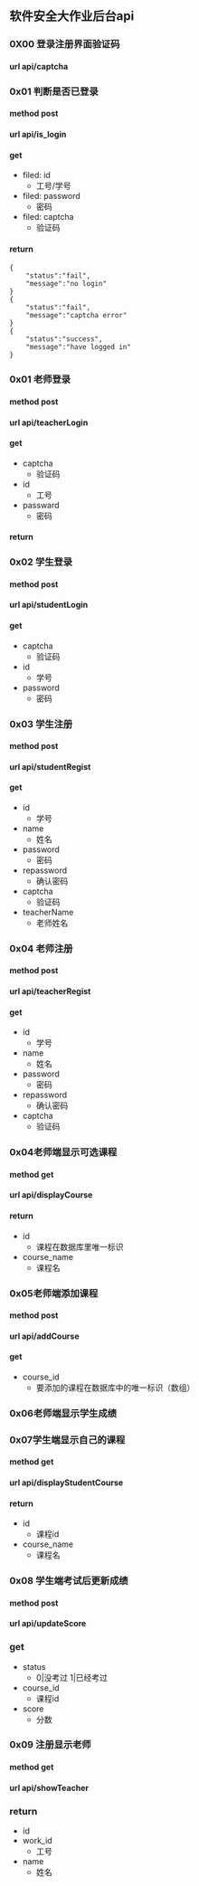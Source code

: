 ## 软件安全大作业后台api

### 0X00 登录注册界面验证码
#### url api/captcha

### 0x01 判断是否已登录
#### method post
#### url api/is_login

#### get
* filed: id
	+ 工号/学号
* filed: password
	+ 密码
* filed: captcha
	+ 验证码

#### return
```
{
	"status":"fail",
	"message":"no login"
}
{
	"status":"fail",
	"message":"captcha error"
}
{
	"status":"success",
	"message":"have logged in"
}

```

### 0x01 老师登录
#### method post
#### url api/teacherLogin

#### get
* captcha
	+ 验证码
* id
	+ 工号
*  passward
	+ 密码
#### return

### 0x02 学生登录
#### method post
#### url api/studentLogin

#### get
* captcha
	+ 验证码
* id
	+ 学号
* password
	+ 密码

### 0x03 学生注册
#### method post
#### url api/studentRegist

#### get
* id
	+ 学号
* name
	+ 姓名
* password
	+ 密码
* repassword
	+ 确认密码
* captcha
	+ 验证码
* teacherName
	+ 老师姓名

### 0x04 老师注册
#### method post
#### url api/teacherRegist

#### get
* id
	+ 学号
* name
	+ 姓名
* password
	+ 密码
* repassword
	+ 确认密码
* captcha
	+ 验证码


### 0x04老师端显示可选课程
#### method get
#### url api/displayCourse

#### return
* id
	+ 课程在数据库里唯一标识
* course_name
	+ 课程名

### 0x05老师端添加课程
#### method post
#### url api/addCourse

#### get
* course_id
	+ 要添加的课程在数据库中的唯一标识（数组）


### 0x06老师端显示学生成绩


### 0x07学生端显示自己的课程
#### method get
#### url api/displayStudentCourse

#### return
* id
	+ 课程id
* course_name
	+ 课程名

### 0x08 学生端考试后更新成绩
#### method post
#### url api/updateScore

### get
* status
	+ 0|没考过 1|已经考过
* course_id
	+ 课程id
* score
	+ 分数

### 0x09 注册显示老师

#### method get
#### url api/showTeacher

### return 
* id
* work_id
	+ 工号
* name
	+ 姓名


